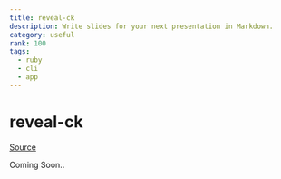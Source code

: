```yaml
---
title: reveal-ck
description: Write slides for your next presentation in Markdown.
category: useful
rank: 100
tags:
  - ruby
  - cli
  - app
---
```


# reveal-ck

[Source](https://github.com/jedcn/reveal-ck)

Coming Soon..
